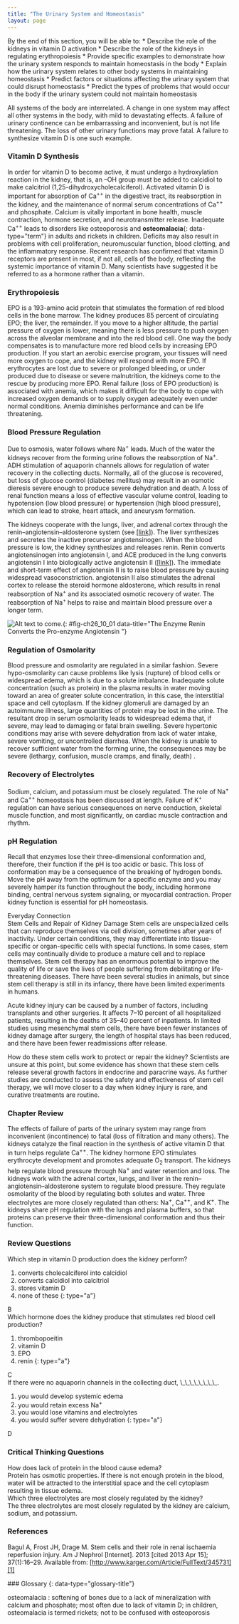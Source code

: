 ```yaml
---
title: "The Urinary System and Homeostasis"
layout: page
---
```



<div data-type="abstract" markdown="1">
By the end of this section, you will be able to:
* Describe the role of the kidneys in vitamin D activation
* Describe the role of the kidneys in regulating erythropoiesis
* Provide specific examples to demonstrate how the urinary system responds to maintain homeostasis in the body
* Explain how the urinary system relates to other body systems in maintaining homeostasis
* Predict factors or situations affecting the urinary system that could disrupt homeostasis
* Predict the types of problems that would occur in the body if the urinary system could not maintain homeostasis

</div>

All systems of the body are interrelated. A change in one system may affect all other systems in the body, with mild to devastating effects. A failure of urinary continence can be embarrassing and inconvenient, but is not life threatening. The loss of other urinary functions may prove fatal. A failure to synthesize vitamin D is one such example.

### Vitamin D Synthesis

In order for vitamin D to become active, it must undergo a hydroxylation reaction in the kidney, that is, an –OH group must be added to calcidiol to make calcitriol (1,25-dihydroxycholecalciferol). Activated vitamin D is important for absorption of Ca<sup>++</sup> in the digestive tract, its reabsorption in the kidney, and the maintenance of normal serum concentrations of Ca<sup>++</sup> and phosphate. Calcium is vitally important in bone health, muscle contraction, hormone secretion, and neurotransmitter release. Inadequate Ca<sup>++</sup> leads to disorders like osteoporosis and **osteomalacia**{: data-type="term"} in adults and rickets in children. Deficits may also result in problems with cell proliferation, neuromuscular function, blood clotting, and the inflammatory response. Recent research has confirmed that vitamin D receptors are present in most, if not all, cells of the body, reflecting the systemic importance of vitamin D. Many scientists have suggested it be referred to as a hormone rather than a vitamin.

### Erythropoiesis

EPO is a 193-amino acid protein that stimulates the formation of red blood cells in the bone marrow. The kidney produces 85 percent of circulating EPO; the liver, the remainder. If you move to a higher altitude, the partial pressure of oxygen is lower, meaning there is less pressure to push oxygen across the alveolar membrane and into the red blood cell. One way the body compensates is to manufacture more red blood cells by increasing EPO production. If you start an aerobic exercise program, your tissues will need more oxygen to cope, and the kidney will respond with more EPO. If erythrocytes are lost due to severe or prolonged bleeding, or under produced due to disease or severe malnutrition, the kidneys come to the rescue by producing more EPO. Renal failure (loss of EPO production) is associated with anemia, which makes it difficult for the body to cope with increased oxygen demands or to supply oxygen adequately even under normal conditions. Anemia diminishes performance and can be life threatening.

### Blood Pressure Regulation

Due to osmosis, water follows where Na<sup>+</sup> leads. Much of the water the kidneys recover from the forming urine follows the reabsorption of Na<sup>+</sup>. ADH stimulation of aquaporin channels allows for regulation of water recovery in the collecting ducts. Normally, all of the glucose is recovered, but loss of glucose control (diabetes mellitus) may result in an osmotic dieresis severe enough to produce severe dehydration and death. A loss of renal function means a loss of effective vascular volume control, leading to hypotension (low blood pressure) or hypertension (high blood pressure), which can lead to stroke, heart attack, and aneurysm formation.

The kidneys cooperate with the lungs, liver, and adrenal cortex through the renin–angiotensin–aldosterone system (see [\[link\]](/m46431#fig-ch26_04_04)). The liver synthesizes and secretes the inactive precursor angiotensinogen. When the blood pressure is low, the kidney synthesizes and releases renin. Renin converts angiotensinogen into angiotensin I, and ACE produced in the lung converts angiotensin I into biologically active angiotensin II ([\[link\]](#fig-ch26_10_01)). The immediate and short-term effect of angiotensin II is to raise blood pressure by causing widespread vasoconstriction. angiotensin II also stimulates the adrenal cortex to release the steroid hormone aldosterone, which results in renal reabsorption of Na<sup>+</sup> and its associated osmotic recovery of water. The reabsorption of Na<sup>+ </sup>helps to raise and maintain blood pressure over a longer term.

![Alt text to come.](../resources/2624_The_Enzyme_Renin_Converts_The_Pro-Enzyme_Angiotensin_I.jpg){: #fig-ch26_10_01 data-title="The Enzyme Renin Converts the Pro-enzyme Angiotensin "}

### Regulation of Osmolarity

Blood pressure and osmolarity are regulated in a similar fashion. Severe hypo-osmolarity can cause problems like lysis (rupture) of blood cells or widespread edema, which is due to a solute imbalance. Inadequate solute concentration (such as protein) in the plasma results in water moving toward an area of greater solute concentration, in this case, the interstitial space and cell cytoplasm. If the kidney glomeruli are damaged by an autoimmune illness, large quantities of protein may be lost in the urine. The resultant drop in serum osmolarity leads to widespread edema that, if severe, may lead to damaging or fatal brain swelling. Severe hypertonic conditions may arise with severe dehydration from lack of water intake, severe vomiting, or uncontrolled diarrhea. When the kidney is unable to recover sufficient water from the forming urine, the consequences may be severe (lethargy, confusion, muscle cramps, and finally, death) .

### Recovery of Electrolytes

Sodium, calcium, and potassium must be closely regulated. The role of Na<sup>+</sup> and Ca<sup>++</sup> homeostasis has been discussed at length. Failure of K<sup>+</sup> regulation can have serious consequences on nerve conduction, skeletal muscle function, and most significantly, on cardiac muscle contraction and rhythm.

### pH Regulation

Recall that enzymes lose their three-dimensional conformation and, therefore, their function if the pH is too acidic or basic. This loss of conformation may be a consequence of the breaking of hydrogen bonds. Move the pH away from the optimum for a specific enzyme and you may severely hamper its function throughout the body, including hormone binding, central nervous system signaling, or myocardial contraction. Proper kidney function is essential for pH homeostasis.

<div data-type="note" data-has-label="true" class="anatomy everyday" data-label="" markdown="1">
<div data-type="title">
Everyday Connection
</div>
<span data-type="title">Stem Cells and Repair of Kidney Damage</span> Stem cells are unspecialized cells that can reproduce themselves via cell division, sometimes after years of inactivity. Under certain conditions, they may differentiate into tissue-specific or organ-specific cells with special functions. In some cases, stem cells may continually divide to produce a mature cell and to replace themselves. Stem cell therapy has an enormous potential to improve the quality of life or save the lives of people suffering from debilitating or life-threatening diseases. There have been several studies in animals, but since stem cell therapy is still in its infancy, there have been limited experiments in humans.

Acute kidney injury can be caused by a number of factors, including transplants and other surgeries. It affects 7–10 percent of all hospitalized patients, resulting in the deaths of 35–40 percent of inpatients. In limited studies using mesenchymal stem cells, there have been fewer instances of kidney damage after surgery, the length of hospital stays has been reduced, and there have been fewer readmissions after release.

How do these stem cells work to protect or repair the kidney? Scientists are unsure at this point, but some evidence has shown that these stem cells release several growth factors in endocrine and paracrine ways. As further studies are conducted to assess the safety and effectiveness of stem cell therapy, we will move closer to a day when kidney injury is rare, and curative treatments are routine.

</div>

### Chapter Review

The effects of failure of parts of the urinary system may range from inconvenient (incontinence) to fatal (loss of filtration and many others). The kidneys catalyze the final reaction in the synthesis of active vitamin D that in turn helps regulate Ca<sup>++</sup>. The kidney hormone EPO stimulates erythrocyte development and promotes adequate O<sub>2</sub> transport. The kidneys help regulate blood pressure through Na<sup>+</sup> and water retention and loss. The kidneys work with the adrenal cortex, lungs, and liver in the renin–angiotensin–aldosterone system to regulate blood pressure. They regulate osmolarity of the blood by regulating both solutes and water. Three electrolytes are more closely regulated than others: Na<sup>+</sup>, Ca<sup>++</sup>, and K<sup>+</sup>. The kidneys share pH regulation with the lungs and plasma buffers, so that proteins can preserve their three-dimensional conformation and thus their function.

### Review Questions

<div data-type="exercise">
<div data-type="problem" markdown="1">
Which step in vitamin D production does the kidney perform?

1.  converts cholecalciferol into calcidiol
2.  converts calcidiol into calcitriol
3.  stores vitamin D
4.  none of these
{: type="a"}

</div>
<div data-type="solution" markdown="1">
B

</div>
</div>

<div data-type="exercise">
<div data-type="problem" markdown="1">
Which hormone does the kidney produce that stimulates red blood cell production?

1.  thrombopoeitin
2.  vitamin D
3.  EPO
4.  renin
{: type="a"}

</div>
<div data-type="solution" markdown="1">
C

</div>
</div>

<div data-type="exercise">
<div data-type="problem" markdown="1">
If there were no aquaporin channels in the collecting duct, \_\_\_\_\_\_\_\_.

1.  you would develop systemic edema
2.  you would retain excess Na<sup>+</sup>
3.  you would lose vitamins and electrolytes
4.  you would suffer severe dehydration
{: type="a"}

</div>
<div data-type="solution" markdown="1">
D

</div>
</div>

### Critical Thinking Questions

<div data-type="exercise">
<div data-type="problem" markdown="1">
How does lack of protein in the blood cause edema?

</div>
<div data-type="solution" markdown="1">
Protein has osmotic properties. If there is not enough protein in the blood, water will be attracted to the interstitial space and the cell cytoplasm resulting in tissue edema.

</div>
</div>

<div data-type="exercise">
<div data-type="problem" markdown="1">
Which three electrolytes are most closely regulated by the kidney?

</div>
<div data-type="solution" markdown="1">
The three electrolytes are most closely regulated by the kidney are calcium, sodium, and potassium.

</div>
</div>

### References

Bagul A, Frost JH, Drage M. Stem cells and their role in renal ischaemia reperfusion injury. Am J Nephrol \[Internet\]. 2013 \[cited 2013 Apr 15\]; 37(1):16–29. Available from: [http://www.karger.com/Article/FullText/345731][1]

<div data-type="glossary" markdown="1">
### Glossary
{: data-type="glossary-title"}

osteomalacia
: softening of bones due to a lack of mineralization with calcium and phosphate; most often due to lack of vitamin D; in children, osteomalacia is termed rickets; not to be confused with osteoporosis

</div>



[1]: http://www.karger.com/Article/FullText/345731
